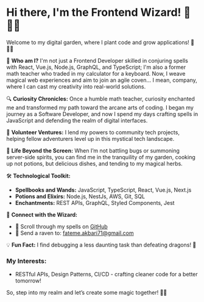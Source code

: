 # Hi there, I'm the Frontend Wizard! 👋🧙‍♂️

Welcome to my digital garden, where I plant code and grow applications! 🌱👨‍💻

🎯 **Who am I?**
I'm not just a Frontend Developer skilled in conjuring spells with React, Vue.js, Node.js, GraphQL, and TypeScript; I'm also a former math teacher who traded in my calculator for a keyboard. Now, I weave magical web experiences and aim to join an agile coven... I mean, company, where I can cast my creativity into real-world solutions.

🔍 **Curiosity Chronicles:**
Once a humble math teacher, curiosity enchanted me and transformed my path toward the arcane arts of coding. I began my journey as a Software Developer, and now I spend my days crafting spells in JavaScript and defending the realm of digital interfaces.

🌟 **Volunteer Ventures:**
I lend my powers to community tech projects, helping fellow adventurers level up in this mystical tech landscape.

🌿 **Life Beyond the Screen:**
When I’m not battling bugs or summoning server-side spirits, you can find me in the tranquility of my garden, cooking up not potions, but delicious dishes, and tending to my magical herbs.

🛠 **Technological Toolkit:**
- **Spellbooks and Wands:** JavaScript, TypeScript, React, Vue.js, Next.js
- **Potions and Elixirs:** Node.js, NestJs, AWS, Git, SQL
- **Enchantments:** REST APIs, GraphQL, Styled Components, Jest

🔗 **Connect with the Wizard:**
- 📜 Scroll through my spells on [GitHub](https://github.com/FatemehAkabri)
- 📧 Send a raven to: fateme.akbari71@gmail.com

💡 **Fun Fact:** I find debugging a less daunting task than defeating dragons! 🐉

### My Interests:
- RESTful APIs, Design Patterns, CI/CD - crafting cleaner code for a better tomorrow!

So, step into my realm and let’s create some magic together! 🌟🚀
